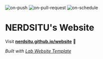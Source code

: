 
  ![on-push](../../actions/workflows/on-push.yaml/badge.svg)
  ![on-pull-request](../../actions/workflows/on-pull-request.yaml/badge.svg)
  ![on-schedule](../../actions/workflows/on-schedule.yaml/badge.svg)

  # NERDSITU's Website

  Visit **[nerdsitu.github.io/website](https://nerdsitu.github.io/website)** 🚀

  _Built with [Lab Website Template](https://greene-lab.gitbook.io/lab-website-template-docs)_

